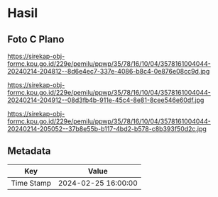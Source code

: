 # Hasil

## Foto C Plano

https://sirekap-obj-formc.kpu.go.id/229e/pemilu/ppwp/35/78/16/10/04/3578161004044-20240214-204812--8d6e4ec7-337e-4086-b8c4-0e876e08cc9d.jpg

https://sirekap-obj-formc.kpu.go.id/229e/pemilu/ppwp/35/78/16/10/04/3578161004044-20240214-204912--08d3fb4b-911e-45c4-8e81-8cee546e60df.jpg

https://sirekap-obj-formc.kpu.go.id/229e/pemilu/ppwp/35/78/16/10/04/3578161004044-20240214-205052--37b8e55b-b117-4bd2-b578-c8b393f50d2c.jpg


## Metadata

| Key        | Value               |
| ---------- | ------------------- |
| Time Stamp | 2024-02-25 16:00:00 |



